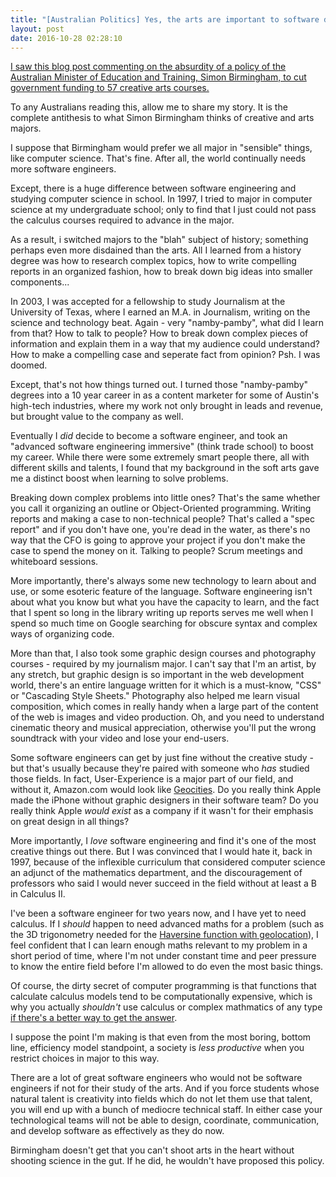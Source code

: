 ```yaml
---
title: "[Australian Politics] Yes, the arts are important to software design."
layout: post
date: 2016-10-28 02:28:10
---
```

[I saw this blog post commenting on the absurdity of a policy of the Australian Minister of Education and Training, Simon Birmingham, to cut government funding to 57 creative arts courses.](http://www.poisonandice.com/tuesday-talks/lets-face-it-your-art-degree-is-going-to-get-you-nowhere)

To any Australians reading this, allow me to share my story. It is the complete antithesis to what Simon Birmingham thinks of creative and arts majors. 

I suppose that Birmingham would prefer we all major in "sensible" things, like computer science. That's fine.  After all, the world continually needs more software engineers. 

Except, there is a huge difference between software engineering and studying computer science in school.  In 1997, I tried to major in computer science at my undergraduate school; only to find that I just could not pass the calculus courses required to advance in the major. 

As a result, i switched majors to the "blah" subject of history; something perhaps even more disdained than the arts.  All I learned from a history degree was how to research complex topics, how to write compelling reports in an organized fashion, how to break down big ideas into smaller components... 

In 2003, I was accepted for a fellowship to study Journalism at the University of Texas, where I earned an M.A. in Journalism, writing on the science and technology beat.  Again - very "namby-pamby", what did I learn from that? How to talk to people?  How to break down complex pieces of information and explain them in a way that my audience could understand?  How to make a compelling case and seperate fact from opinion?  Psh.  I was doomed. 

Except, that's not how things turned out.  I turned those "namby-pamby" degrees into a 10 year career in as a content marketer for some of Austin's high-tech industries, where my work not only brought in leads and revenue, but brought value to the company as well.  

Eventually I *did* decide to become a software engineer, and took an "advanced software engineering immersive" (think trade school) to boost my career.  While there were some extremely smart people there, all with different skills and talents, I found that my background in the soft arts gave me a distinct boost when learning to solve problems. 

Breaking down complex problems into little ones? That's the same whether you call it organizing an outline or Object-Oriented programming.  Writing reports and making a case to non-technical people? That's called a "spec report" and if you don't have one, you're dead in the water, as there's no way that the CFO is going to approve your project if you don't make the case to spend the money on it.  Talking to people?  Scrum meetings and whiteboard sessions. 

More importantly, there's always some new technology to learn about and use, or some esoteric feature of the language.  Software engineering isn't about what you know but what you have the capacity to learn, and the fact that I spent so long in the library writing up reports serves me well when I spend so much time on Google searching for obscure syntax and complex ways of organizing code.  

More than that, I also took some graphic design courses and photography courses - required by my journalism major.  I can't say that I'm an artist, by any stretch, but graphic design is so important in the web development world, there's an entire language written for it which is a must-know, "CSS" or "Cascading Style Sheets."  Photography also helped me learn visual composition, which comes in really handy when a large part of the content of the web is images and video production.  Oh, and you need to understand cinematic theory and musical appreciation, otherwise you'll put the wrong soundtrack with your video and lose your end-users. 

Some software engineers can get by just fine without the creative study - but that's usually because they're paired with someone who *has* studied those fields.  In fact, User-Experience is a major part of our field, and without it, Amazon.com would look like [Geocities](http://gizmodo.com/5983574/remember-the-hilarious-horror-of-geocities-with-this-website).  Do you really think Apple made the iPhone without graphic designers in their software team?  Do you really think Apple *would exist* as a company if it wasn't for their emphasis on great design in all things?

More importantly, I *love* software engineering and find it's one of the most creative things out there. But I was convinced that I would hate it, back in 1997, because of the inflexible curriculum that considered computer science an adjunct of the mathematics department, and the discouragement of professors who said I would never succeed in the field without at least a B in Calculus II.  

I've been a software engineer for two years now, and I have yet to need calculus.  If I *should* happen to need advanced maths for a problem (such as the 3D trigonometry needed for the [Haversine function with geolocation](http://www.htmlgoodies.com/beyond/javascript/calculate-the-distance-between-two-points-in-your-web-apps.html)), I feel confident that I can learn enough maths relevant to my problem in a short period of time, where I'm not under constant time and peer pressure to know the entire field before I'm allowed to do even the most basic things. 

Of course, the dirty secret of computer programming is that functions that calculate calculus models tend to be computationally expensive, which is why you actually *shouldn't* use calculus or complex mathmatics of any type [if there's a better way to get the answer](https://en.wikipedia.org/wiki/Fast_inverse_square_root).  

I suppose the point I'm making is that even from the most boring, bottom line, efficiency model standpoint, a society is *less productive* when you restrict choices in major to this way. 

There are a lot of great software engineers who would not be software engineers if not for their study of the arts.  And if you force students whose natural talent is creativity into fields which do not let them use that talent, you will end up with a bunch of mediocre technical staff.  In either case your technological teams will not be able to design, coordinate, communication, and develop software as effectively as they do now.  

Birmingham doesn't get that you can't shoot arts in the heart without shooting science in the gut. If he did, he wouldn't have proposed this policy.  